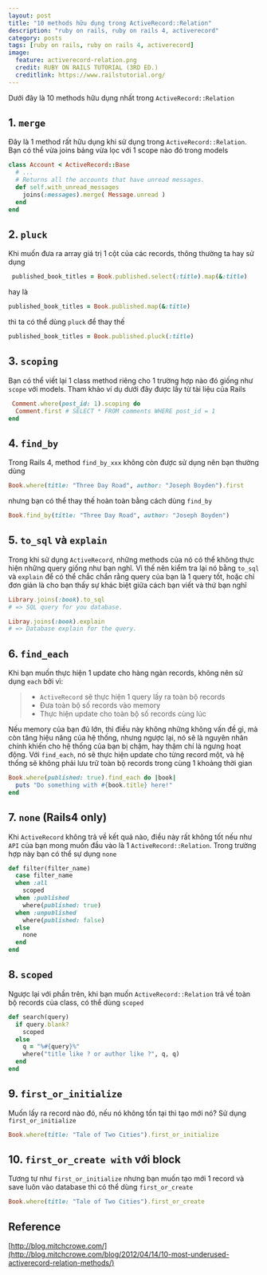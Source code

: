 ```yaml
---
layout: post
title: "10 methods hữu dụng trong ActiveRecord::Relation"
description: "ruby on rails, ruby on rails 4, activerecord"
category: posts
tags: [ruby on rails, ruby on rails 4, activerecord]
image:
  feature: activerecord-relation.png
  credit: RUBY ON RAILS TUTORIAL (3RD ED.)
  creditlink: https://www.railstutorial.org/
---
```


Dưới đây là 10 methods hữu dụng nhất trong `ActiveRecord::Relation`

## 1. `merge`
Đây là 1 method rất hữu dụng khi sử dụng trong `ActiveRecord::Relation`. Bạn có thể vừa joins bảng vừa lọc với 1 scope nào đó trong models

```ruby
class Account < ActiveRecord::Base
  # ...
  # Returns all the accounts that have unread messages.
  def self.with_unread_messages
    joins(:messages).merge( Message.unread )
  end
end
```
<!-- more -->
## 2. `pluck`
Khi muốn đưa ra array giá trị 1 cột của các records, thông thường ta hay sử dụng

```ruby
 published_book_titles = Book.published.select(:title).map(&:title)
```
hay là

```ruby
published_book_titles = Book.published.map(&:title)
```
thì ta có thể dùng `pluck` để thay thế

```ruby
published_book_titles = Book.published.pluck(:title)
```

## 3. `scoping`
Bạn có thể viết lại 1 class method riêng cho 1 trường hợp nào đó giống như `scope` với models. Tham khảo ví dụ dưới đây được lấy từ tài liệu của Rails

```ruby
 Comment.where(post_id: 1).scoping do
  Comment.first # SELECT * FROM comments WHERE post_id = 1
end
```

## 4. `find_by`
Trong Rails 4, method `find_by_xxx` không còn được sử dụng nên bạn thường dùng

```ruby
Book.where(title: "Three Day Road", author: "Joseph Boyden").first
```
nhưng bạn có thể thay thế hoàn toàn bằng cách dùng `find_by`

```ruby
Book.find_by(title: "Three Day Road", author: "Joseph Boyden")
```
## 5. `to_sql` và `explain`
Trong khi sử dụng `ActiveRecord`, những methods của nó có thể không thực hiện những query giống như bạn nghĩ. Vì thế nên kiểm tra lại nó bằng `to_sql` và `explain` để có thể chắc chắn rằng query của bạn là 1 query tốt, hoặc chỉ đơn giản là cho bạn thấy sự khác biệt giữa cách bạn viết và thứ bạn nghĩ

```ruby
Library.joins(:book).to_sql
# => SQL query for you database.

Libray.joins(:book).explain
# => Database explain for the query.
```

## 6. `find_each`
Khi bạn muốn thực hiện 1 update cho hàng ngàn records, không nên sử dụng `each` bởi vì:

> - `ActiveRecord` sẽ thực hiện 1 query lấy ra toàn bộ records
> - Đưa toàn bộ số records vào memory
> - Thực hiện update cho toàn bộ số records cùng lúc

Nếu memory của bạn đủ lớn, thì điều này không những không vấn đề gì, mà còn tăng hiệu năng của hệ thống, nhưng ngược lại, nó sẽ là nguyên nhân chính khiến cho hệ thống của bạn bị chậm, hay thậm chí là ngưng hoạt động.
Với `find_each`, nó sẽ thực hiện update cho từng record một, và hệ thống sẽ không phải lưu trữ toàn bộ records trong cùng 1 khoảng thời gian

```ruby
Book.where(published: true).find_each do |book|
  puts "Do something with #{book.title} here!"
end
```
## 7. `none` (Rails4 only)
Khi `ActiveRecord` không trả về kết quả nào, điều này rất không tốt nếu như `API` của bạn mong muốn đầu vào là 1 `ActiveRecord::Relation`. Trong trường hợp này bạn có thể sự dụng `none`

```ruby
def filter(filter_name)
  case filter_name
  when :all
    scoped
  when :published
    where(published: true)
  when :unpublished
    where(published: false)
  else
    none
  end
end
```

## 8. `scoped`
Ngược lại với phần trên, khi bạn muốn `ActiveRecord::Relation` trả về toàn bộ records của class, có thể dùng `scoped`

```ruby
def search(query)
  if query.blank?
    scoped
  else
    q = "%#{query}%"
    where("title like ? or author like ?", q, q)
  end
end
```

## 9. `first_or_initialize`
Muốn lấy ra record nào đó, nếu nó không tồn tại thì tạo mới nó? Sử dụng `first_or_initialize`

```ruby
Book.where(title: "Tale of Two Cities").first_or_initialize
```
## 10. `first_or_create with` với block
Tương tự như `first_or_initialize` nhưng bạn muốn tạo mới 1 record và save luôn vào database thì có thể dùng `first_or_create`

```ruby
Book.where(title: "Tale of Two Cities").first_or_create
```


## Reference
[http://blog.mitchcrowe.com/](http://blog.mitchcrowe.com/blog/2012/04/14/10-most-underused-activerecord-relation-methods/)



